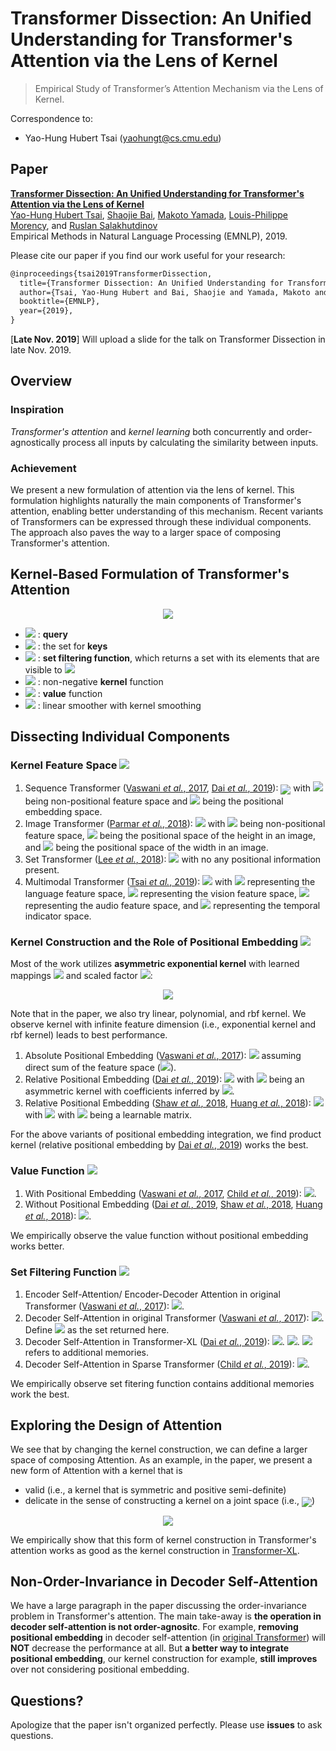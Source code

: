 # Transformer Dissection: An Unified Understanding for Transformer's Attention via the Lens of Kernel

> Empirical Study of Transformer’s Attention Mechanism via the Lens of Kernel.

Correspondence to: 
  - Yao-Hung Hubert Tsai (yaohungt@cs.cmu.edu)

## Paper
[**Transformer Dissection: An Unified Understanding for Transformer's Attention via the Lens of Kernel**](https://arxiv.org/pdf/1908.11775.pdf)<br>
[Yao-Hung Hubert Tsai](https://yaohungt.github.io), [Shaojie Bai](https://jerrybai1995.github.io), [Makoto Yamada](https://riken-yamada.github.io), [Louis-Philippe Morency](https://www.cs.cmu.edu/~morency/), and [Ruslan Salakhutdinov](https://www.cs.cmu.edu/~rsalakhu/)<br>
Empirical Methods in Natural Language Processing (EMNLP), 2019. 

Please cite our paper if you find our work useful for your research:

```tex
@inproceedings{tsai2019TransformerDissection,
  title={Transformer Dissection: An Unified Understanding for Transformer's Attention via the Lens of Kernel},
  author={Tsai, Yao-Hung Hubert and Bai, Shaojie and Yamada, Makoto and Morency, Louis-Philippe and Salakhutdinov, Ruslan},
  booktitle={EMNLP},
  year={2019},
}
```

[**Late Nov. 2019**] Will upload a slide for the talk on Transformer Dissection in late Nov. 2019. 

## Overview

### Inspiration
*Transformer's attention* and *kernel learning* both concurrently and order-agnostically process all inputs by calculating the similarity between inputs. 

### Achievement
We present a new formulation of attention via the lens of kernel. This formulation highlights naturally the main components of Transformer's attention, enabling better understanding of this mechanism. Recent variants of Transformers can be expressed through these individual components. The approach also paves the way to a larger space of composing Transformer's attention.

## Kernel-Based Formulation of Transformer's Attention

<p align="center">
<img src="https://latex.codecogs.com/svg.latex?\mathrm{Attention}\Big(x_q\,\,;\,\,M(x_q,S_{\mathbf{x}_k})\Big)=\sum_{{x_k}\in\,M(x_q,S_{\mathbf{x}_k})}\frac{k(x_q,x_k)}{\sum_{{x_k}'\in\,M(x_q,S_{\mathbf{x}_k})}k(x_q,{x_k}')}v(x_k)=\mathbb{E}_{p(x_k|x_q)}\Big[v(x_k)\Big]" />
</p>

* <img src="https://latex.codecogs.com/svg.latex?x_q" /> : __query__
* <img src="https://latex.codecogs.com/svg.latex?S_{\mathbf{x}_k}" /> : the set for __keys__
* <img src="https://latex.codecogs.com/svg.latex?M(x_q,S_{\mathbf{x}_k})" /> : __set filtering function__, which returns a set with its elements that are visible to <img src="https://latex.codecogs.com/svg.latex?x_q" />
* <img src="https://latex.codecogs.com/svg.latex?k(\cdot,\cdot)" /> : non-negative __kernel__ function
* <img src="https://latex.codecogs.com/svg.latex?v(\cdot)" /> : __value__ function
* <img src="https://latex.codecogs.com/svg.latex?p(x_k|x_q)=\frac{k(x_q,x_k)}{\sum_{{x_k}'\in\,M(x_q,S_{\mathbf{x}_k})}k(x_q,{x_k}')}" /> : linear smoother with kernel smoothing

## Dissecting Individual Components
### Kernel Feature Space <img src="https://latex.codecogs.com/svg.latex?\mathcal{X}" />

1. Sequence Transformer ([Vaswani _et al._, 2017](https://arxiv.org/abs/1706.03762), [Dai _et al._, 2019](https://arxiv.org/abs/1901.02860)): <img align="center" src="https://latex.codecogs.com/svg.latex?\mathcal{X}:=(\mathcal{F}\times\mathcal{T})" /> with <img src="https://latex.codecogs.com/svg.latex?\mathcal{F}" /> being non-positional feature space and <img src="https://latex.codecogs.com/svg.latex?\mathcal{T}" /> being the positional embedding space.
2. Image Transformer ([Parmar _et al._, 2018](https://arxiv.org/abs/1802.05751)): <img src="https://latex.codecogs.com/svg.latex?\mathcal{X}:=(\mathcal{F}\times\mathcal{H}\times\mathcal{W})" /> with <img src="https://latex.codecogs.com/svg.latex?\mathcal{F}" /> being non-positional feature space, <img src="https://latex.codecogs.com/svg.latex?\mathcal{H}" /> being the positional space of the height in an image, and <img src="https://latex.codecogs.com/svg.latex?\mathcal{W}" /> being the positional space of the width in an image.
3. Set Transformer ([Lee _et al._, 2018](https://arxiv.org/abs/1810.00825)): <img src="https://latex.codecogs.com/svg.latex?\mathcal{X}:=(\mathcal{F})" /> with no any positional information present.
4. Multimodal Transformer ([Tsai _et al._, 2019](https://arxiv.org/abs/1906.00295)): <img src="https://latex.codecogs.com/svg.latex?\mathcal{X}:=(\mathcal{F}^\ell\times\mathcal{F}^v\times\mathcal{F}^a\times\mathcal{T})" />
 with <img src="https://latex.codecogs.com/svg.latex?\mathcal{F}^\ell" /> representing the language feature space, <img src="https://latex.codecogs.com/svg.latex?\mathcal{F}^v" /> representing the vision feature space, <img src="https://latex.codecogs.com/svg.latex?\mathcal{F}^a" /> representing the audio feature space, and <img src="https://latex.codecogs.com/svg.latex?\mathcal{T}" /> representing the temporal indicator space. 

### Kernel Construction and the Role of Positional Embedding <img src="https://latex.codecogs.com/svg.latex?k(\cdot,\cdot)" />

Most of the work utilizes __asymmetric exponential kernel__ with learned mappings <img src="https://latex.codecogs.com/svg.latex?W_q,W_k" /> and scaled factor <img src="https://latex.codecogs.com/svg.latex?\sqrt{d_k}" />:
<p align="center">
<img src="https://latex.codecogs.com/svg.latex?k_{\mathrm{exp}}(f_q,f_k)=\mathrm{exp}\left(\frac{\langle\,f_qW_q,f_kW_k\rangle}{\sqrt{d_k}}\right)." />
</p>

Note that in the paper, we also try linear, polynomial, and rbf kernel. We observe kernel with infinite feature dimension (i.e., exponential kernel and rbf kernel) leads to best performance. 

1. Absolute Positional Embedding ([Vaswani _et al._, 2017](https://arxiv.org/abs/1706.03762)): <img src="https://latex.codecogs.com/svg.latex?k(x_q,x_k):=k_{\mathrm{exp}}(f_q+t_q,f_k+t_k)" /> assuming direct sum of the feature space (<img src="https://latex.codecogs.com/svg.latex?\mathcal{X}=\mathcal{F}\oplus\mathcal{T}" />).
2. Relative Positional Embedding ([Dai _et al._, 2019](https://arxiv.org/abs/1901.02860)): <img src="https://latex.codecogs.com/svg.latex?k\Big(x_q,x_k\Big):=k_{\mathrm{exp}}\Big(f_q,f_k\Big)\cdot\,k_{f_q}\Big(t_q,t_k\Big)" /> with <img src="https://latex.codecogs.com/svg.latex?k_{f_q}\Big(t_q,t_k\Big)" /> being an asymmetric kernel with coefficients inferred by <img src="https://latex.codecogs.com/svg.latex?f_q" />.
3. Relative Positional Embedding ([Shaw _et al._, 2018](https://arxiv.org/abs/1803.02155), [Huang _et al._, 2018](https://arxiv.org/abs/1809.04281)): <img src="https://latex.codecogs.com/svg.latex?k\Big(x_q,x_k\Big):=L_{t_q-t_k,f_q}\cdot\,k_{\mathrm{exp}}\Big(f_q,f_k\Big)" /> with <img src="https://latex.codecogs.com/svg.latex?L_{t_q-t_k,f_q}=\mathrm{exp}(f_qW_qa_{t_q-t_k})" /> with <img src="https://latex.codecogs.com/svg.latex?a_\cdot" /> being a learnable matrix.

For the above variants of positional embedding integration, we find product kernel (relative positional embedding by [Dai _et al._, 2019](https://arxiv.org/abs/1901.02860)) works the best.

### Value Function <img src="https://latex.codecogs.com/svg.latex?v(\cdot)" />

1. With Positional Embedding ([Vaswani _et al._, 2017](https://arxiv.org/abs/1706.03762), [Child _et al._, 2019](https://arxiv.org/abs/1904.10509)): <img src="https://latex.codecogs.com/svg.latex?v(x_k)=v((f_k,t_k)):=(f_k+t_k)W_v" />.
2. Without Positional Embedding ([Dai _et al._, 2019](https://arxiv.org/abs/1901.02860), [Shaw _et al._, 2018](https://arxiv.org/abs/1803.02155), [Huang _et al._, 2018](https://arxiv.org/abs/1809.04281)): <img src="https://latex.codecogs.com/svg.latex?v(x_k)=v((f_k,t_k)):=f_kW_v" />.

We empirically observe the value function without positional embedding works better.

### Set Filtering Function <img src="https://latex.codecogs.com/svg.latex?M(x_q,S_{\mathbf{x}_k})" />

1. Encoder Self-Attention/ Encoder-Decoder Attention in original Transformer ([Vaswani _et al._, 2017](https://arxiv.org/abs/1706.03762)): <img src="https://latex.codecogs.com/svg.latex?M(x_q,S_{\mathbf{x}_k})=S_{\mathbf{x}_k}" />.
2. Decoder Self-Attention in original Transformer ([Vaswani _et al._, 2017](https://arxiv.org/abs/1706.03762)): <img src="https://latex.codecogs.com/svg.latex?M(x_q,S_{\mathbf{x}_k})\supset\,S_{\mathbf{x}_k}" />. Define <img src="https://latex.codecogs.com/svg.latex?S_1" /> as the set returned here. 
3. Decoder Self-Attention in Transformer-XL ([Dai _et al._, 2019](https://arxiv.org/abs/1901.02860)): <img src="https://latex.codecogs.com/svg.latex?M(x_q,S_{\mathbf{x}_k})=\,S_1+S_{mem}" />. <img src="https://latex.codecogs.com/svg.latex?M(x_q,S_{\mathbf{x}_k})\supset\,S_1" />. <img src="https://latex.codecogs.com/svg.latex?S_{mem}" /> refers to additional memories.
4. Decoder Self-Attention in Sparse Transformer ([Child _et al._, 2019](https://arxiv.org/abs/1904.10509)): <img src="https://latex.codecogs.com/svg.latex?M(x_q,S_{\mathbf{x}_k})\subset\,S_1" />.

We empirically observe set fitering function contains additional memories work the best.

## Exploring the Design of Attention

We see that by changing the kernel construction, we can define a larger space of composing Attention. As an example, in the paper, we present a new form of Attention with a kernel that is

- valid (i.e., a kernel that is symmetric and positive semi-definite)
- delicate in the sense of constructing a kernel on a joint space (i.e., <img align="center" src="https://latex.codecogs.com/svg.latex?\mathcal{X}:=(\mathcal{F}\times\mathcal{T})" />)

<p align="center">
<img src="https://latex.codecogs.com/svg.latex?\begin{align*}&k(x_q,x_k):=k_F\Big(f_q,f_k\Big)\cdot\,k_T\Big(t_q,t_k\Big)\\&\mathrm{with}\,\,k_{F}(f_q,f_k)=\mathrm{exp}\Big(\frac{\langle\,f_qW_F,f_kW_F\rangle}{\sqrt{d_k}}\Big)\\&\mathrm{and}\,\,\,\,k_{T}(t_q,t_k)=\mathrm{exp}\Big(\frac{\langle\,t_qW_T,t_kW_T\rangle}{\sqrt{d_k}}\Big),\end{align*}" />
</p>

We empirically show that this form of kernel construction in Transformer's attention works as good as the kernel construction in [Transformer-XL](https://arxiv.org/abs/1901.02860). 

## Non-Order-Invariance in Decoder Self-Attention

We have a large paragraph in the paper discussing the order-invariance problem in Transformer's attention. The main take-away is **the operation in decoder self-attention is not order-agnositc**. For example, **removing positional embedding** in decoder self-attention (in [original Transformer](https://arxiv.org/abs/1706.03762)) will **NOT** decrease the performance at all. But **a better way to integrate positional embedding**, our kernel construction for example, **still improves** over not considering positional embedding.

## Questions?

Apologize that the paper isn't organized perfectly. Please use **issues** to ask questions.
